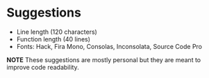 # Suggestions
- Line length (120 characters)
- Function length (40 lines)
- Fonts: Hack, Fira Mono, Consolas, Inconsolata, Source Code Pro

**NOTE** These suggestions are mostly personal but they are meant to improve code readability.
